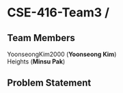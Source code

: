 # CSE-416-Team3 / 

## Team Members
YoonseongKim2000 (**Yoonseong Kim**)   
Heights (**Minsu Pak**)

## Problem Statement

